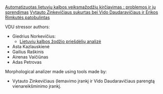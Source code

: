 
[Automatizuotas lietuvių kalbos veiksmažodžių kirčiavimas : problemos ir jų sprendimas](https://www.vdu.lt/cris/handle/20.500.12259/47002)
[Vytauto Zinkevičiaus sukurtas bei Vido Daudaravičiaus ir Erikos Rimkutės patobulintas](http://donelaitis.vdu.lt/main.php?id=4&nr=7_1)

VDU stressor authors:
- Giedrius Norkevičius:
  - [Lietuvių kalbos žodžio priešdėlių analizė](https://www.vdu.lt/cris/handle/20.500.12259/41362)
- Asta Kazlauskienė
- Gailius Raškinis
- Airenas Vaičiūnas
- Adas Petrovas

Morphological analizer made using tools made by:
- Vytauto Zinkevičiaus (lemavimo įrankį ir Vido Daudaravičiaus parengtą vienareikšminimo įrankį.